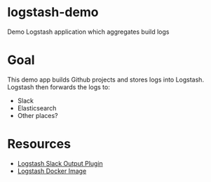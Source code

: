 # logstash-demo
Demo Logstash application which aggregates build logs 

# Goal

This demo app builds Github projects and stores logs into Logstash. Logstash
then forwards the logs to:

* Slack
* Elasticsearch
* Other places?

# Resources

* [Logstash Slack Output Plugin](https://github.com/cyli/logstash-output-slack)
* [Logstash Docker Image](https://hub.docker.com/_/logstash/)
